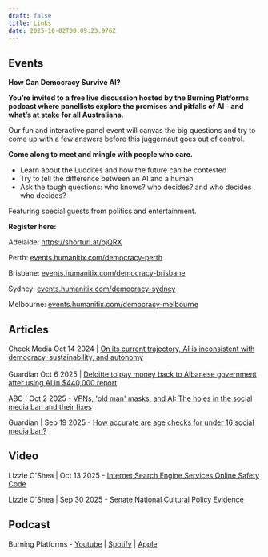 ```yaml
---
draft: false
title: Links
date: 2025-10-02T00:09:23.976Z
---
```

## Events

**How Can Democracy Survive AI?**

**You’re invited to a free live discussion hosted by the Burning Platforms podcast where panellists explore the promises and pitfalls of AI - and what’s at stake for all Australians.**

Our fun and interactive panel event will canvas the big questions and try to come up with a few answers before this juggernaut goes out of control.

**Come along to meet and mingle with people who care.**

* Learn about the Luddites and how the future can be contested
* Try to tell the difference between an AI and a human
* Ask the tough questions: who knows? who decides? and who decides who decides?

Featuring special guests from politics and entertainment.

**Register here:**

Adelaide: <https://shorturl.at/ojQRX>

Perth: [events.humanitix.com/democracy-perth](https://events.humanitix.com/democracy-perth)

Brisbane: [events.humanitix.com/democracy-brisbane](https://events.humanitix.com/democracy-brisbane)

Sydney: [events.humanitix.com/democracy-sydney](https://events.humanitix.com/democracy-sydney)

Melbourne: [events.humanitix.com/democracy-melbourne](https://events.humanitix.com/democracy-melbourne)

## Articles

Cheek Media Oct 14 2024 | [On its current trajectory, AI is inconsistent with democracy, sustainability, and autonomy](https://cheekmedia.substack.com/p/on-its-current-trajectory-ai-is-inconsistent)\
\
Guardian Oct 6 2025 | [Deloitte to pay money back to Albanese government after using AI in $440,000 report](https://www.theguardian.com/australia-news/2025/oct/06/deloitte-to-pay-money-back-to-albanese-government-after-using-ai-in-440000-report)

ABC | Oct 2 2025 - [VPNs, 'old man' masks, and AI: The holes in the social media ban and their fixes](https://www.abc.net.au/news/2025-10-02/social-media-ban-vpns-masks-age-checks-disguises/105836134)

Guardian | Sep 19 2025 - [How accurate are age checks for under 16 social media ban?](https://www.theguardian.com/news/2025/sep/19/how-accurate-are-age-checks-for-australias-under-16s-social-media-ban-what-trial-data-reveals)

## Video[](https://www.theguardian.com/news/2025/sep/19/how-accurate-are-age-checks-for-australias-under-16s-social-media-ban-what-trial-data-reveals)

Lizzie O'Shea | Oct 13 2025 - [Internet Search Engine Services Online Safety Code](https://youtu.be/ZcuU8tWurkU?t=17806)

Lizzie O'Shea | Sep 30 2025 - [Senate National Cultural Policy Evidence](https://youtu.be/sTZCuXuOoIU?t=16419)[](https://youtu.be/sTZCuXuOoIU?t=16419)

## Podcast[](https://www.theguardian.com/news/2025/sep/19/how-accurate-are-age-checks-for-australias-under-16s-social-media-ban-what-trial-data-reveals)

Burning Platforms - [Youtube](https://www.youtube.com/playlist?list=PLGLdW97HcnnfD4W3V604T0bAO4Og7ea77) | [Spotify](https://open.spotify.com/show/75bP0OcWBJZ10BMom2tyOZ) | [Apple](https://podcasts.apple.com/au/podcast/burning-platforms/id1589024577)